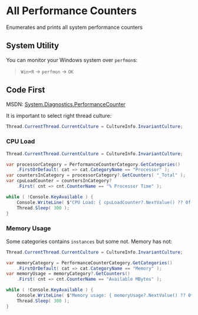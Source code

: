 # All Performance Counters

Enumerates and prints all system performance counters

## System Utility

You can monitor your Windows system over `perfmon`s:

> `Win+R` &rarr; `perfmon` &rarr; `OK`

## Code First

MSDN: [System.Diagnostics.PerformanceCounter](https://docs.microsoft.com/en-us/dotnet/api/system.diagnostics.performancecounter?view=dotnet-plat-ext-6.0)

It is important to select right thread culture:

```c#
Thread.CurrentThread.CurrentCulture = CultureInfo.InvariantCulture;
```

### CPU Load

```c#
Thread.CurrentThread.CurrentCulture = CultureInfo.InvariantCulture;

var processorCategory = PerformanceCounterCategory.GetCategories()
    .FirstOrDefault( cat => cat.CategoryName == "Processor" );
var countersInCategory = processorCategory?.GetCounters( "_Total" );
var cpuLoadCounter = countersInCategory?
    .First( cnt => cnt.CounterName == "% Processor Time" );

while ( !Console.KeyAvailable ) {
    Console.WriteLine( $"CPU Load: { cpuLoadCounter?.NextValue() ?? 0f }" );
    Thread.Sleep( 300 );
}
```

### Memory Usage

Some categories contains `instances` but some not. Memory has not:

```c#
Thread.CurrentThread.CurrentCulture = CultureInfo.InvariantCulture;

var memoryCategory = PerformanceCounterCategory.GetCategories()
    .FirstOrDefault( cat => cat.CategoryName == "Memory" );
var memoryUsage = memoryCategory?.GetCounters()
    .First( cnt => cnt.CounterName == "Available MBytes" );

while ( !Console.KeyAvailable ) {
    Console.WriteLine( $"Memory usage: { memoryUsage?.NextValue() ?? 0f } MBytes" );
    Thread.Sleep( 300 );
}
```
